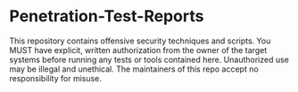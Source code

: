 # Penetration-Test-Reports
This repository contains offensive security techniques and scripts. You MUST have explicit, written authorization from the owner of the target systems before running any tests or tools contained here. Unauthorized use may be illegal and unethical. The maintainers of this repo accept no responsibility for misuse.
